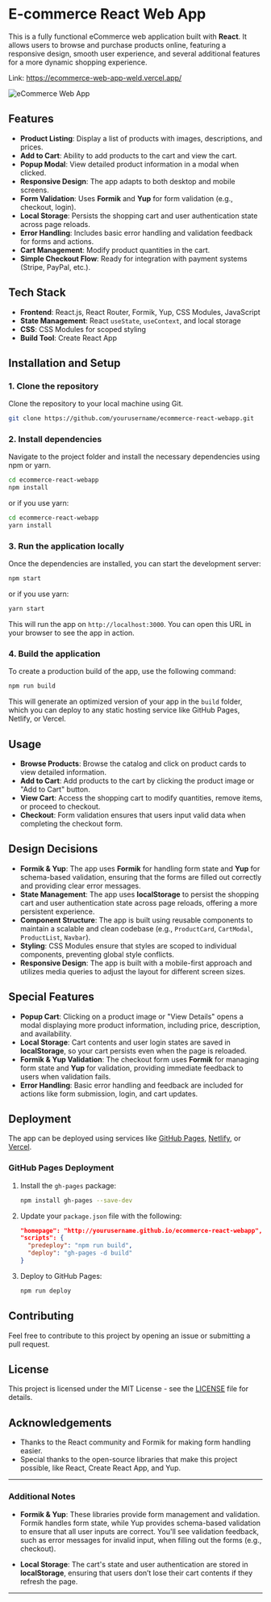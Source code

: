 # E-commerce React Web App

This is a fully functional eCommerce web application built with **React**. It allows users to browse and purchase products online, featuring a responsive design, smooth user experience, and several additional features for a more dynamic shopping experience.

Link: https://ecommerce-web-app-weld.vercel.app/

![eCommerce Web App](https://github.com/heshant3/ecommerce_Web_App/blob/7041808cf63dd13ded12e4f2c5a7afa02260f56e/1202(1).gif)

## Features

- **Product Listing**: Display a list of products with images, descriptions, and prices.
- **Add to Cart**: Ability to add products to the cart and view the cart.
- **Popup Modal**: View detailed product information in a modal when clicked.
- **Responsive Design**: The app adapts to both desktop and mobile screens.
- **Form Validation**: Uses **Formik** and **Yup** for form validation (e.g., checkout, login).
- **Local Storage**: Persists the shopping cart and user authentication state across page reloads.
- **Error Handling**: Includes basic error handling and validation feedback for forms and actions.
- **Cart Management**: Modify product quantities in the cart.
- **Simple Checkout Flow**: Ready for integration with payment systems (Stripe, PayPal, etc.).

## Tech Stack

- **Frontend**: React.js, React Router, Formik, Yup, CSS Modules, JavaScript
- **State Management**: React `useState`, `useContext`, and local storage
- **CSS**: CSS Modules for scoped styling
- **Build Tool**: Create React App

## Installation and Setup

### 1. Clone the repository

Clone the repository to your local machine using Git.

```bash
git clone https://github.com/yourusername/ecommerce-react-webapp.git
```

### 2. Install dependencies

Navigate to the project folder and install the necessary dependencies using npm or yarn.

```bash
cd ecommerce-react-webapp
npm install
```
or if you use yarn:
```bash
cd ecommerce-react-webapp
yarn install
```

### 3. Run the application locally

Once the dependencies are installed, you can start the development server:

```bash
npm start
```

or if you use yarn:
```bash
yarn start
```

This will run the app on `http://localhost:3000`. You can open this URL in your browser to see the app in action.

### 4. Build the application

To create a production build of the app, use the following command:

```bash
npm run build
```

This will generate an optimized version of your app in the `build` folder, which you can deploy to any static hosting service like GitHub Pages, Netlify, or Vercel.

## Usage

- **Browse Products**: Browse the catalog and click on product cards to view detailed information.
- **Add to Cart**: Add products to the cart by clicking the product image or "Add to Cart" button.
- **View Cart**: Access the shopping cart to modify quantities, remove items, or proceed to checkout.
- **Checkout**: Form validation ensures that users input valid data when completing the checkout form.

## Design Decisions

- **Formik & Yup**: The app uses **Formik** for handling form state and **Yup** for schema-based validation, ensuring that the forms are filled out correctly and providing clear error messages.
- **State Management**: The app uses **localStorage** to persist the shopping cart and user authentication state across page reloads, offering a more persistent experience.
- **Component Structure**: The app is built using reusable components to maintain a scalable and clean codebase (e.g., `ProductCard`, `CartModal`, `ProductList`, `Navbar`).
- **Styling**: CSS Modules ensure that styles are scoped to individual components, preventing global style conflicts.
- **Responsive Design**: The app is built with a mobile-first approach and utilizes media queries to adjust the layout for different screen sizes.

## Special Features

- **Popup Cart**: Clicking on a product image or "View Details" opens a modal displaying more product information, including price, description, and availability.
- **Local Storage**: Cart contents and user login states are saved in **localStorage**, so your cart persists even when the page is reloaded.
- **Formik & Yup Validation**: The checkout form uses **Formik** for managing form state and **Yup** for validation, providing immediate feedback to users when validation fails.
- **Error Handling**: Basic error handling and feedback are included for actions like form submission, login, and cart updates.
  
## Deployment

The app can be deployed using services like [GitHub Pages](https://pages.github.com/), [Netlify](https://www.netlify.com/), or [Vercel](https://vercel.com/).

### GitHub Pages Deployment

1. Install the `gh-pages` package:
   ```bash
   npm install gh-pages --save-dev
   ```

2. Update your `package.json` file with the following:
   ```json
   "homepage": "http://yourusername.github.io/ecommerce-react-webapp",
   "scripts": {
     "predeploy": "npm run build",
     "deploy": "gh-pages -d build"
   }
   ```

3. Deploy to GitHub Pages:
   ```bash
   npm run deploy
   ```

## Contributing

Feel free to contribute to this project by opening an issue or submitting a pull request.

## License

This project is licensed under the MIT License - see the [LICENSE](LICENSE) file for details.

## Acknowledgements

- Thanks to the React community and Formik for making form handling easier.
- Special thanks to the open-source libraries that make this project possible, like React, Create React App, and Yup.

---

### Additional Notes

- **Formik & Yup**: These libraries provide form management and validation. Formik handles form state, while Yup provides schema-based validation to ensure that all user inputs are correct. You'll see validation feedback, such as error messages for invalid input, when filling out the forms (e.g., checkout).
  
- **Local Storage**: The cart's state and user authentication are stored in **localStorage**, ensuring that users don’t lose their cart contents if they refresh the page.

---
